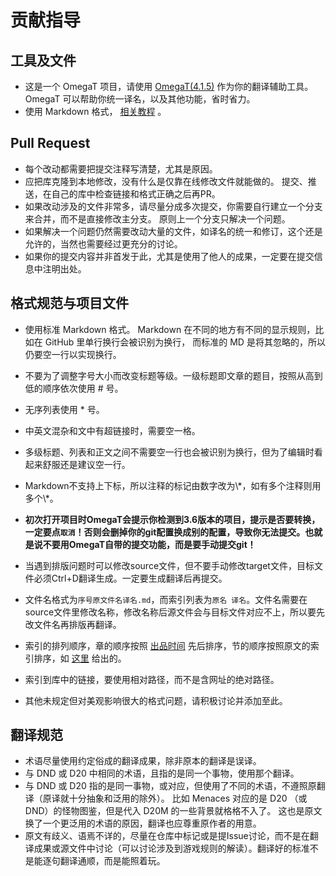 # 贡献指导

## 工具及文件

* 这是一个 OmegaT 项目，请使用 [OmegaT(4.1.5)](http://omegat.org/download) 作为你的翻译辅助工具。
 OmegaT 可以帮助你统一译名，以及其他功能，省时省力。
* 使用 Markdown 格式， [相关教程](http://wowubuntu.com/markdown/) 。

## Pull Request

* 每个改动都需要把提交注释写清楚，尤其是原因。
* 应把库克隆到本地修改，没有什么是仅靠在线修改文件就能做的。
提交、推送，在自己的库中检查链接和格式正确之后再PR。
* 如果改动涉及的文件非常多，请尽量分成多次提交，你需要自行建立一个分支来合并，而不是直接修改主分支。
原则上一个分支只解决一个问题。
* 如果解决一个问题仍然需要改动大量的文件，如译名的统一和修订，这个还是允许的，当然也需要经过更充分的讨论。
* 如果你的提交内容并非首发于此，尤其是使用了他人的成果，一定要在提交信息中注明出处。

## 格式规范与项目文件

* 使用标准 Markdown 格式。
 Markdown 在不同的地方有不同的显示规则，比如在 GitHub 里单行换行会被识别为换行，
而标准的 MD 是将其忽略的，所以仍要空一行以实现换行。
* 不要为了调整字号大小而改变标题等级。一级标题即文章的题目，按照从高到低的顺序依次使用 \# 号。
* 无序列表使用 \* 号。
* 中英文混杂和文中有超链接时，需要空一格。
* 多级标题、列表和正文之间不需要空一行也会被识别为换行，但为了编辑时看起来舒服还是建议空一行。
* Markdown不支持上下标，所以注释的标记由数字改为\\\*，如有多个注释则用多个\\\*。

* **初次打开项目时OmegaT会提示你检测到3.6版本的项目，提示是否要转换，一定要点`取消`！否则会删掉你的git配置换成别的配置，导致你无法提交。也就是说不要用OmegaT自带的提交功能，而是要手动提交git！**
* 当遇到排版问题时可以修改source文件，但不要手动修改target文件，目标文件必须Ctrl+D翻译生成。一定要生成翻译后再提交。
* 文件名格式为`序号原文件名译名.md`，而索引列表为`原名 译名`。文件名需要在source文件里修改名称，修改名称后源文件会与目标文件对应不上，所以要先改文件名再排版再翻译。
* 索引的排列顺序，章的顺序按照 [出品时间](https://en.wikipedia.org/wiki/D20_Modern#Rulebooks) 先后排序，节的顺序按照原文的索引排序，如 [这里](http://www.wizards.com/default.asp?x=d20/article/msrd) 给出的。
* 索引到库中的链接，要使用相对路径，而不是含网址的绝对路径。

* 其他未规定但对美观影响很大的格式问题，请积极讨论并添加至此。

## 翻译规范

* 术语尽量使用约定俗成的翻译成果，除非原本的翻译是误译。
* 与 DND 或 D20 中相同的术语，且指的是同一个事物，使用那个翻译。
* 与 DND 或 D20 指的是同一事物，或对应，但使用了不同的术语，不遵照原翻译（原译就十分抽象和泛用的除外）。
比如 Menaces 对应的是 D20 （或 DND）的怪物图鉴，但是代入 D20M 的一些背景就格格不入了。
这也是原文换了一个更泛用的术语的原因，翻译也应尊重原作者的用意。
* 原文有歧义、语焉不详的，尽量在仓库中标记或是提Issue讨论，而不是在翻译成果或源文件中讨论（可以讨论涉及到游戏规则的解读）。翻译好的标准不是能逐句翻译通顺，而是能照着玩。
